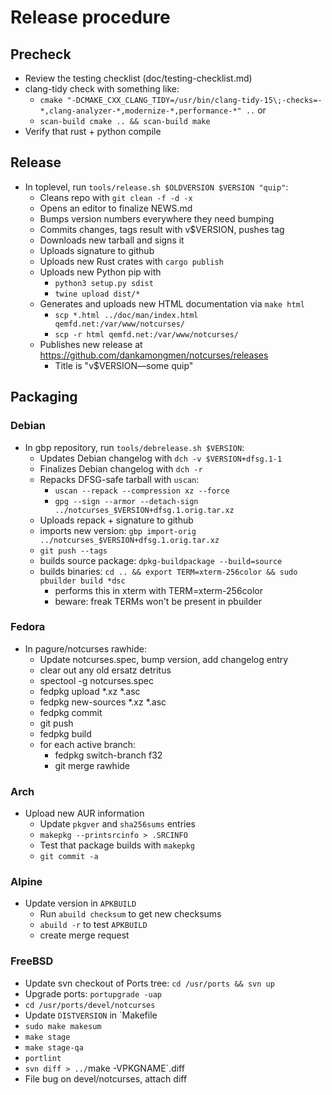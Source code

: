 # Release procedure

## Precheck

* Review the testing checklist (doc/testing-checklist.md)
* clang-tidy check with something like:
  * `cmake "-DCMAKE_CXX_CLANG_TIDY=/usr/bin/clang-tidy-15\;-checks=-*,clang-analyzer-*,modernize-*,performance-*" ..`
  or
  * `scan-build cmake .. && scan-build make`
* Verify that rust + python compile

## Release

* In toplevel, run `tools/release.sh $OLDVERSION $VERSION "quip"`:
  * Cleans repo with `git clean -f -d -x`
  * Opens an editor to finalize NEWS.md
  * Bumps version numbers everywhere they need bumping
  * Commits changes, tags result with v$VERSION, pushes tag
  * Downloads new tarball and signs it
  * Uploads signature to github
  * Uploads new Rust crates with `cargo publish`
  * Uploads new Python pip with
    * `python3 setup.py sdist`
    * `twine upload dist/*`
  * Generates and uploads new HTML documentation via `make html`
    * `scp *.html ../doc/man/index.html qemfd.net:/var/www/notcurses/`
    * `scp -r html qemfd.net:/var/www/notcurses/`
  * Publishes new release at https://github.com/dankamongmen/notcurses/releases
    * Title is "v$VERSION—some quip"

## Packaging

### Debian

* In gbp repository, run `tools/debrelease.sh $VERSION`:
  * Updates Debian changelog with `dch -v $VERSION+dfsg.1-1`
  * Finalizes Debian changelog with `dch -r`
  * Repacks DFSG-safe tarball with `uscan`:
    * `uscan --repack --compression xz --force`
    * `gpg --sign --armor --detach-sign ../notcurses_$VERSION+dfsg.1.orig.tar.xz`
  * Uploads repack + signature to github
  * imports new version: `gbp import-orig ../notcurses_$VERSION+dfsg.1.orig.tar.xz`
  * `git push --tags`
  * builds source package: `dpkg-buildpackage --build=source`
  * builds binaries: `cd .. && export TERM=xterm-256color && sudo pbuilder build *dsc`
    * performs this in xterm with TERM=xterm-256color
    * beware: freak TERMs won't be present in pbuilder

### Fedora

* In pagure/notcurses rawhide:
  * Update notcurses.spec, bump version, add changelog entry
  * clear out any old ersatz detritus
  * spectool -g notcurses.spec
  * fedpkg upload *.xz *.asc
  * fedpkg new-sources *.xz *.asc
  * fedpkg commit
  * git push
  * fedpkg build
  * for each active branch:
    * fedpkg switch-branch f32
    * git merge rawhide

### Arch

* Upload new AUR information
  * Update `pkgver` and `sha256sums` entries
  * `makepkg --printsrcinfo > .SRCINFO`
  * Test that package builds with `makepkg`
  * `git commit -a`

### Alpine

* Update version in `APKBUILD`
  * Run `abuild checksum` to get new checksums
  * `abuild -r` to test `APKBUILD`
  * create merge request

### FreeBSD

* Update svn checkout of Ports tree: `cd /usr/ports && svn up`
* Upgrade ports: `portupgrade -uap`
* `cd /usr/ports/devel/notcurses`
* Update `DISTVERSION` in `Makefile
* `sudo make makesum`
* `make stage`
* `make stage-qa`
* `portlint`
* `svn diff > ../`make -VPKGNAME`.diff
* File bug on devel/notcurses, attach diff
